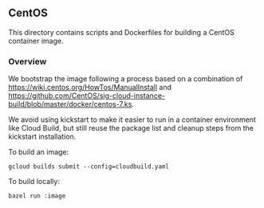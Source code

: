 ## CentOS

This directory contains scripts and Dockerfiles for building a CentOS container image.

### Overview

We bootstrap the image following a process based on a combination of https://wiki.centos.org/HowTos/ManualInstall
and https://github.com/CentOS/sig-cloud-instance-build/blob/master/docker/centos-7.ks.

We avoid using kickstart to make it easier to run in a container environment like Cloud Build, but still reuse the
package list and cleanup steps from the kickstart installation.

To build an image:

```shell
gcloud builds submit --config=cloudbuild.yaml
```

To build locally:

```shell
bazel run :image
```
